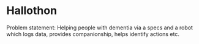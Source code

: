 # Hallothon
Problem statement: Helping people with dementia via a specs and a robot which logs data, provides companionship, helps identify actions etc.
